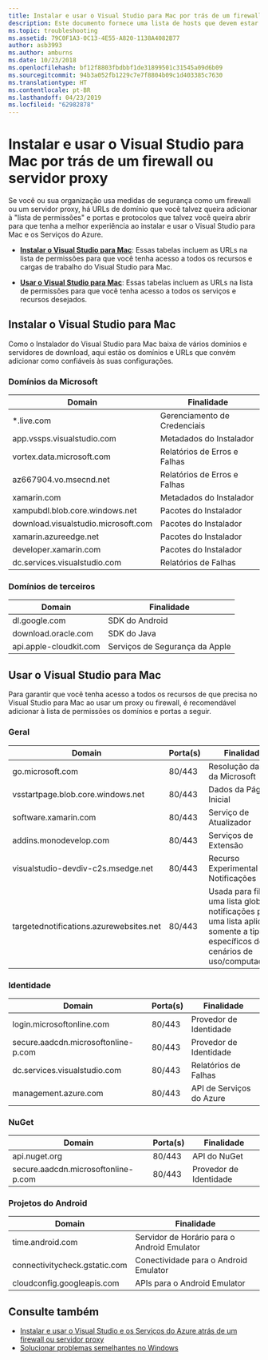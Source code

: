 ```yaml
---
title: Instalar e usar o Visual Studio para Mac por trás de um firewall ou servidor proxy
description: Este documento fornece uma lista de hosts que devem estar na lista de permissões no firewall para permitir que o Visual Studio para Mac (e suas cargas de trabalho, incluindo Xamarin) funcionem em um ambiente corporativo.
ms.topic: troubleshooting
ms.assetid: 79C0F1A3-0C13-4E55-A820-1138A4082B77
author: asb3993
ms.author: amburns
ms.date: 10/23/2018
ms.openlocfilehash: bf12f8803fbdbbf1de31899501c31545a09d6b09
ms.sourcegitcommit: 94b3a052fb1229c7e7f8804b09c1d403385c7630
ms.translationtype: HT
ms.contentlocale: pt-BR
ms.lasthandoff: 04/23/2019
ms.locfileid: "62982878"
---
```

# <a name="install-and-use-visual-studio-for-mac-behind-a-firewall-or-proxy-server"></a>Instalar e usar o Visual Studio para Mac por trás de um firewall ou servidor proxy

Se você ou sua organização usa medidas de segurança como um firewall ou um servidor proxy, há URLs de domínio que você talvez queira adicionar à "lista de permissões" e portas e protocolos que talvez você queira abrir para que tenha a melhor experiência ao instalar e usar o Visual Studio para Mac e os Serviços do Azure.

- [**Instalar o Visual Studio para Mac**](#install-visual-studio-for-mac): Essas tabelas incluem as URLs na lista de permissões para que você tenha acesso a todos os recursos e cargas de trabalho do Visual Studio para Mac.

- [**Usar o Visual Studio para Mac**](#use-visual-studio-for-mac): Essas tabelas incluem as URLs na lista de permissões para que você tenha acesso a todos os serviços e recursos desejados.

## <a name="install-visual-studio-for-mac"></a>Instalar o Visual Studio para Mac

Como o Instalador do Visual Studio para Mac baixa de vários domínios e servidores de download, aqui estão os domínios e URLs que convém adicionar como confiáveis às suas configurações.

### <a name="microsoft-domains"></a>Domínios da Microsoft

| Domain| Finalidade |
| ----------------------------------- |---------------------------|
| *.live.com| Gerenciamento de Credenciais |
| app.vssps.visualstudio.com| Metadados do Instalador|
| vortex.data.microsoft.com | Relatórios de Erros e Falhas |
| az667904.vo.msecnd.net| Relatórios de Erros e Falhas |
| xamarin.com | Metadados do Instalador|
| xampubdl.blob.core.windows.net| Pacotes do Instalador|
| download.visualstudio.microsoft.com | Pacotes do Instalador|
| xamarin.azureedge.net | Pacotes do Instalador|
| developer.xamarin.com | Pacotes do Instalador|
| dc.services.visualstudio.com| Relatórios de Falhas |

### <a name="third-party-domains"></a>Domínios de terceiros

| Domain| Finalidade |
| --------------------------|-------------------------|
| dl.google.com | SDK do Android |
| download.oracle.com | SDK do Java|
| api.apple-cloudkit.com| Serviços de Segurança da Apple |

## <a name="use-visual-studio-for-mac"></a>Usar o Visual Studio para Mac

Para garantir que você tenha acesso a todos os recursos de que precisa no Visual Studio para Mac ao usar um proxy ou firewall, é recomendável adicionar à lista de permissões os domínios e portas a seguir.

### <a name="general"></a>Geral

| Domain | Porta(s)|Finalidade|
| ----------------------|------------------|------------------|
| go.microsoft.com | 80/443|Resolução da URL da Microsoft |
| vsstartpage.blob.core.windows.net| 80/443| Dados da Página Inicial|
| software.xamarin.com |  80/443|Serviço de Atualizador|
| addins.monodevelop.com | 80/443| Serviços de Extensão |
| visualstudio-devdiv-c2s.msedge.net | 80/443| Recurso Experimental e Notificações |
| targetednotifications.azurewebsites.net|  80/443| Usada para filtrar uma lista global de notificações para uma lista aplicável somente a tipos específicos de cenários de uso/computadores|

### <a name="identity"></a>Identidade

| Domain | Porta(s)|Finalidade|
| ----------------------|------------------|------------------|
| login.microsoftonline.com | 80/443| Provedor de Identidade|
| secure.aadcdn.microsoftonline-p.com | 80/443|Provedor de Identidade|
| dc.services.visualstudio.com| 80/443|Relatórios de Falhas|
| management.azure.com|80/443| API de Serviços do Azure |

### <a name="nuget"></a>NuGet

| Domain | Porta(s)|Finalidade|
| ----------------------|------------------|------------------|
| api.nuget.org | 80/443|API do NuGet|
| secure.aadcdn.microsoftonline-p.com |80/443| Provedor de Identidade|

### <a name="android-projects"></a>Projetos do Android

| Domain| Finalidade|
| ------------------------------------|------------------------------------|
| time.android.com| Servidor de Horário para o Android Emulator |
| connectivitycheck.gstatic.com | Conectividade para o Android Emulator|
| cloudconfig.googleapis.com| APIs para o Android Emulator|

## <a name="see-also"></a>Consulte também

- [Instalar e usar o Visual Studio e os Serviços do Azure atrás de um firewall ou servidor proxy](/visualstudio/install/install-and-use-visual-studio-behind-a-firewall-or-proxy-server)
- [Solucionar problemas semelhantes no Windows](/visualstudio/install/troubleshooting-network-related-errors-in-visual-studio)
